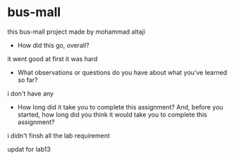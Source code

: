# bus-mall

this bus-mall project made by mohammad altaji

- How did this go, overall?

it went good at first it was hard 

- What observations or questions do you have about what you’ve learned so far?

i don't have any

- How long did it take you to complete this assignment? And, before you started, how long did you think it would take you to complete this assignment?

i didn't finsh all the lab requirement 



updat for lab13

